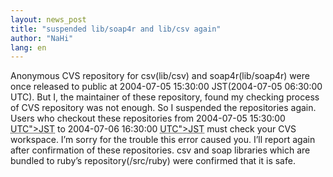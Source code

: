 ```yaml
---
layout: news_post
title: "suspended lib/soap4r and lib/csv again"
author: "NaHi"
lang: en
---
```


Anonymous CVS repository for csv(lib/csv) and soap4r(lib/soap4r) were
once released to public at 2004-07-05 15:30:00 JST(2004-07-05 06:30:00
UTC). But I, the maintainer of these repository, found my checking
process of CVS repository was not enough. So I suspended the
repositories again. Users who checkout these repositories from
2004-07-05 15:30:00 <acronym title="2004-07-05 06:30:00 &lt;span class="
caps="">UTC\"&gt;JST</acronym> to 2004-07-06 16:30:00 <acronym
title="2004-07-06 07:30:00 &lt;span class="
caps="">UTC\"&gt;JST</acronym> must check your CVS workspace. I’m sorry
for the trouble this error caused you. I’ll report again after
confirmation of these repositories. csv and soap libraries which are
bundled to ruby’s repository(/src/ruby) were confirmed that it is safe.

